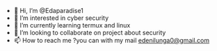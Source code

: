 - 👋 Hi, I’m @Edaparadise1
- 👀 I’m interested in cyber security 
- 🌱 I’m currently learning termux and linux
- 💞️ I’m looking to collaborate on project about security 
- 📫 How to reach me ?you can with my mail edenilunga0@gmail.com

<!---
Edaparadise1/Edaparadise1 is a ✨ special ✨ repository because its `README.md` (this file) appears on your GitHub profile.
You can click the Preview link to take a look at your changes.
--->
